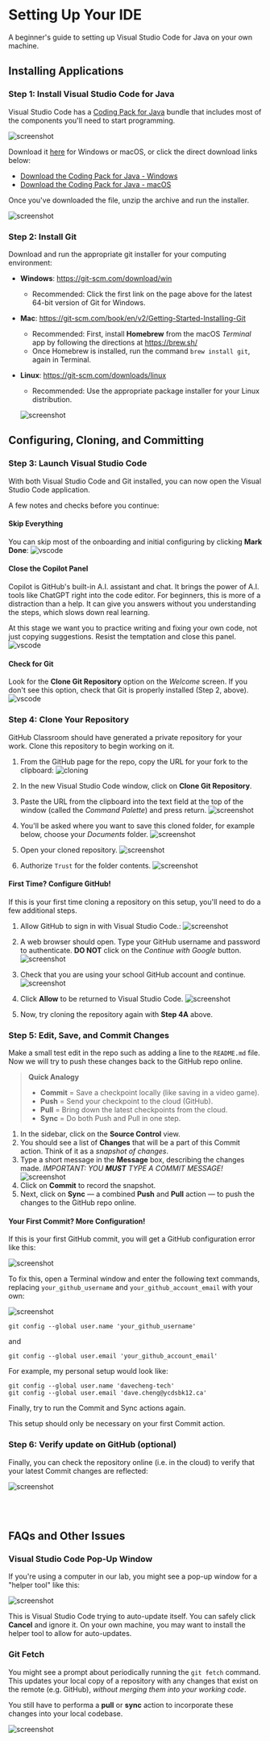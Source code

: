 # Setting Up Your IDE
A beginner's guide to setting up Visual Studio Code for Java on your own machine.

## Installing Applications

### Step 1: Install Visual Studio Code for Java
Visual Studio Code has a [Coding Pack for Java](https://code.visualstudio.com/docs/languages/java) bundle that includes most of the components you'll need to start programming.

![screenshot](images/01A.png)

Download it [here](https://code.visualstudio.com/docs/languages/java) for Windows or macOS, or click the direct download links below:

- [Download the Coding Pack for Java - Windows](https://aka.ms/vscode-java-installer-win)
- [Download the Coding Pack for Java - macOS](https://aka.ms/vscode-java-installer-mac)

Once you've downloaded the file, unzip the archive and run the installer.

![screenshot](images/01B.png)

### Step 2: Install Git
Download and run the appropriate git installer for your computing environment:

- **Windows**: https://git-scm.com/download/win  
  - Recommended: Click the first link on the page above for the latest 64-bit version of Git for Windows.

- **Mac**: https://git-scm.com/book/en/v2/Getting-Started-Installing-Git
  - Recommended: First, install **Homebrew** from the macOS *Terminal* app by following the directions at https://brew.sh/  
  - Once Homebrew is installed, run the command `brew install git`, again in Terminal.

- **Linux**: https://git-scm.com/downloads/linux
  - Recommended: Use the appropriate package installer for your Linux distribution.

  ![screenshot](images/02.png)


## Configuring, Cloning, and Committing

### Step 3: Launch Visual Studio Code
With both Visual Studio Code and Git installed, you can now open the Visual Studio Code application. 

A few notes and checks before you continue:

#### Skip Everything
You can skip most of the onboarding and initial configuring by clicking **Mark Done**:
![vscode](images/03A.png)  

#### Close the Copilot Panel
Copilot is GitHub's built-in A.I. assistant and chat. It brings the power of A.I. tools like ChatGPT right into the code editor. For beginners, this is more of a distraction than a help. It can give you answers without you understanding the steps, which slows down real learning. 

At this stage we want you to practice writing and fixing your own code, not just copying suggestions. Resist the temptation and close this panel.
![vscode](images/03B.png)

#### Check for Git 
Look for the **Clone Git Repository** option on the *Welcome* screen. If you don't see this option, check that Git is properly installed (Step 2, above).
![vscode](images/03C.png)


### Step 4: Clone Your Repository
GitHub Classroom should have generated a private repository for your work. Clone this repository to begin working on it.
1. From the GitHub page for the repo, copy the URL for your fork to the clipboard:
![cloning](images/04A.gif)

2. In the new Visual Studio Code window, click on **Clone Git Repository**.
3. Paste the URL from the clipboard into the text field at the top of the window (called the *Command Palette*) and press return.
![screenshot](images/04B.png)
4. You'll be asked where you want to save this cloned folder, for example below, choose your *Documents* folder.
![screenshot](images/04C.png)
5. Open your cloned repository.
![screenshot](images/04H.png)
6. Authorize `Trust` for the folder contents.
![screenshot](images/04I.png)

#### First Time? Configure GitHub!
If this is your first time cloning a repository on this setup, you'll need to do a few additional steps.

1. Allow GitHub to sign in with Visual Studio Code.:
![screenshot](images/04D.png)

2. A web browser should open. Type your GitHub username and password to authenticate. **DO NOT** click on the *Continue with Google* button.
![screenshot](images/04E.png)

3. Check that you are using your school GitHub account and continue.
![screenshot](images/04F.png)

4. Click **Allow** to be returned to Visual Studio Code.
![screenshot](images/04G.png)

5. Now, try cloning the repository again with **Step 4A** above.


### Step 5: Edit, Save, and Commit Changes
Make a small test edit in the repo such as adding a line to the `README.md` file. Now we will try to push these changes back to the GitHub repo online.

> **Quick Analogy**  
> - **Commit** = Save a checkpoint locally (like saving in a video game).  
> - **Push** = Send your checkpoint to the cloud (GitHub).  
> - **Pull** = Bring down the latest checkpoints from the cloud.  
> - **Sync** = Do both Push and Pull in one step.  

1. In the sidebar, click on the **Source Control** view.
2. You should see a list of **Changes** that will be a part of this Commit action. Think of it as a *snapshot of changes*.
3. Type a short message in the **Message** box, describing the changes made. *IMPORTANT: YOU **MUST** TYPE A COMMIT MESSAGE!*  
![screenshot](images/05A.png)  
4. Click on **Commit** to record the snapshot.
5. Next, click on **Sync** — a combined **Push** and **Pull** action — to push the changes to the GitHub repo online.

#### Your First Commit? More Configuration!
If this is your first GitHub commit, you will get a GitHub configuration error like this:

![screenshot](images/05B.png)

To fix this, open a Terminal window and enter the following text commands, replacing `your_github_username` and `your_github_account_email` with your own:

![screenshot](images/05C.png)

```shell
git config --global user.name 'your_github_username'
```
and
```shell
git config --global user.email 'your_github_account_email'
```

For example, my personal setup would look like:

```shell
git config --global user.name 'davecheng-tech'
git config --global user.email 'dave.cheng@ycdsbk12.ca'
```

Finally, try to run the Commit and Sync actions again. 

This setup should only be necessary on your first Commit action.  

### Step 6: Verify update on GitHub (optional)
Finally, you can check the repository online (i.e. in the cloud) to verify that your latest Commit changes are reflected:

![screenshot](images/06.png)

<br><br>

## FAQs and Other Issues

### Visual Studio Code Pop-Up Window
If you're using a computer in our lab, you might see a pop-up window for a "helper tool" like this:

![screenshot](images/E01.png)

This is Visual Studio Code trying to auto-update itself. You can safely click **Cancel** and ignore it. On your own machine, you may want to install the helper tool to allow for auto-updates.

### Git Fetch
You might see a prompt about periodically running the `git fetch` command. This updates your local copy of a repository with any changes that exist on the remote (e.g. GitHub), *without merging them into your working code*.

You still have to performa a **pull** or **sync** action to incorporate these changes into your local codebase.

![screenshot](images/E02.png)
